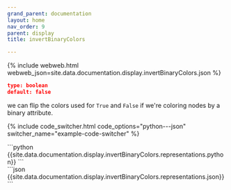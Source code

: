 ```yaml
---
grand_parent: documentation
layout: home
nav_order: 9
parent: display
title: invertBinaryColors

---
```


{% include webweb.html webweb_json=site.data.documentation.display.invertBinaryColors.json %}

```json
type: boolean
default: false
````
we can flip the colors used for `True` and `False` if we're coloring nodes by a binary attribute.

{% include code_switcher.html code_options="python---json" switcher_name="example-code-switcher" %}
<div class='select-code-block example-code-switcher python-code-block select-code-block-visible'></div>
```python
{{site.data.documentation.display.invertBinaryColors.representations.python}}
```
<div class='select-code-block example-code-switcher json-code-block'></div>
```json
{{site.data.documentation.display.invertBinaryColors.representations.json}}
```